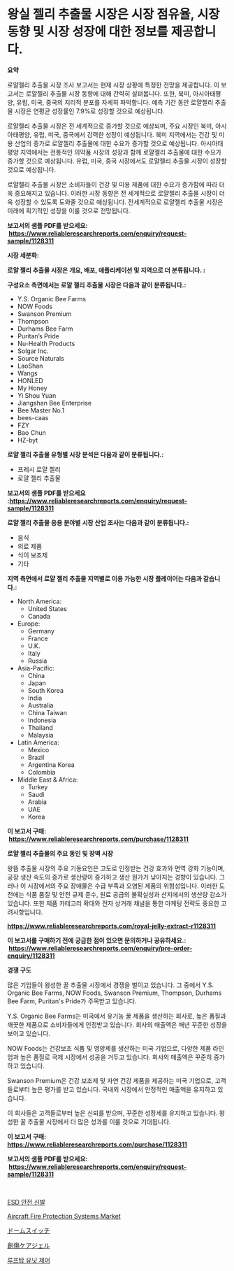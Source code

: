 <p><h1>왕실 젤리 추출물 시장은 시장 점유율, 시장 동향 및 시장 성장에 대한 정보를 제공합니다.</h1></p><p><strong>요약</strong></p>
<p><p>로얄젤리 추출물 시장 조사 보고서는 현재 시장 상황에 특정한 전망을 제공합니다. 이 보고서는 로얄젤리 추출물 시장 동향에 대해 간략히 살펴봅니다. 또한, 북미, 아시아태평양, 유럽, 미국, 중국의 지리적 분포를 자세히 파악합니다. 예측 기간 동안 로얄젤리 추출물 시장은 연평균 성장률인 7.9%로 성장할 것으로 예상됩니다.</p><p>로얄젤리 추출물 시장은 전 세계적으로 증가할 것으로 예상되며, 주요 시장인 북미, 아시아태평양, 유럽, 미국, 중국에서 강력한 성장이 예상됩니다. 북미 지역에서는 건강 및 미용 산업의 증가로 로얄젤리 추출물에 대한 수요가 증가할 것으로 예상됩니다. 아시아태평양 지역에서는 전통적인 의약품 시장의 성장과 함께 로얄젤리 추출물에 대한 수요가 증가할 것으로 예상됩니다. 유럽, 미국, 중국 시장에서도 로얄젤리 추출물 시장이 성장할 것으로 예상됩니다.</p><p>로얄젤리 추출물 시장은 소비자들이 건강 및 미용 제품에 대한 수요가 증가함에 따라 더욱 중요해지고 있습니다. 이러한 시장 동향은 전 세계적으로 로얄젤리 추출물 시장이 더욱 성장할 수 있도록 도와줄 것으로 예상됩니다. 전세계적으로 로얄젤리 추출물 시장은 미래에 획기적인 성장을 이룰 것으로 전망됩니다.</p></p>
<p><strong>보고서의 샘플 PDF를 받으세요: &nbsp;<a href="https://www.reliableresearchreports.com/enquiry/request-sample/1128311">https://www.reliableresearchreports.com/enquiry/request-sample/1128311</a></strong></p>
<p><strong>시장 세분화:</strong></p>
<p><strong> 로얄 젤리 추출물 시장은 개요, 배포, 애플리케이션 및 지역으로 더 분류됩니다. :</strong></p>
<p><strong>구성요소 측면에서는 로얄 젤리 추출물 시장은 다음과 같이 분류됩니다.:</strong></p>
<p><ul><li>Y.S. Organic Bee Farms</li><li>NOW Foods</li><li>Swanson Premium</li><li>Thompson</li><li>Durhams Bee Farm</li><li>Puritan’s Pride</li><li>Nu-Health Products</li><li>Solgar Inc.</li><li>Source Naturals</li><li>LaoShan</li><li>Wangs</li><li>HONLED</li><li>My Honey</li><li>Yi Shou Yuan</li><li>Jiangshan Bee Enterprise</li><li>Bee Master No.1</li><li>bees-caas</li><li>FZY</li><li>Bao Chun</li><li>HZ-byt</li></ul></p>
<p><strong> 로얄 젤리 추출물 유형별 시장 분석은 다음과 같이 분류됩니다.:</strong></p>
<p><ul><li>프레시 로얄 젤리</li><li>로얄 젤리 추출물</li></ul></p>
<p><strong>보고서의 샘플 PDF를 받으세요 :<a href="https://www.reliableresearchreports.com/enquiry/request-sample/1128311">https://www.reliableresearchreports.com/enquiry/request-sample/1128311</a></strong></p>
<p><strong> 로얄 젤리 추출물 응용 분야별 시장 산업 조사는 다음과 같이 분류됩니다.:</strong></p>
<p><ul><li>음식</li><li>의료 제품</li><li>식이 보조제</li><li>기타</li></ul></p>
<p><strong>지역 측면에서 로얄 젤리 추출물 지역별로 이용 가능한 시장 플레이어는 다음과 같습니다.:</strong></p>
<p><ul>
    <li>
        North America:
        <ul>
            <li>United States</li>
            <li>Canada</li>
        </ul>
    </li>
    <li>
        Europe:
        <ul>
            <li>Germany</li>
            <li>France</li>
            <li>U.K.</li>
            <li>Italy</li>
            <li>Russia</li>
        </ul>
    </li>
    <li>
        Asia-Pacific:
        <ul>
            <li>China</li>
            <li>Japan</li>
            <li>South Korea</li>
            <li>India</li>
            <li>Australia</li>
            <li>China Taiwan</li>
            <li>Indonesia</li>
            <li>Thailand</li>
            <li>Malaysia</li>
        </ul>
    </li>
    <li>
        Latin America:
        <ul>
            <li>Mexico</li>
            <li>Brazil</li>
            <li>Argentina Korea</li>
            <li>Colombia</li>
        </ul>
    </li>
    <li>
        Middle East & Africa:
        <ul>
            <li>Turkey</li>
            <li>Saudi</li>
            <li>Arabia</li>
            <li>UAE</li>
            <li>Korea</li>
        </ul>
    </li>
    </ul></p>
<p><strong>이 보고서 구매: &nbsp;<a href="https://www.reliableresearchreports.com/purchase/1128311">https://www.reliableresearchreports.com/purchase/1128311</a></strong></p>
<p><strong>로얄 젤리 추출물의 주요 동인 및 장벽 시장</strong></p>
<p><p>왕뜸 추출물 시장의 주요 기동요인은 고도로 인정받는 건강 효과와 면역 강화 기능이며, 공장 생산 속도의 증가로 생산량이 증가하고 생산 원가가 낮아지는 경향이 있습니다. 그러나 이 시장에서의 주요 장애물은 수급 부족과 오염된 제품의 위험성입니다. 이러한 도전에는 식품 품질 및 안전 규제 준수, 원료 공급의 불확실성과 산지에서의 생산량 감소가 있습니다. 또한 제품 카테고리 확대와 전자 상거래 채널을 통한 마케팅 전략도 중요한 고려사항입니다.</p></p>
<p><strong><a href="https://www.reliableresearchreports.com/royal-jelly-extract-r1128311">https://www.reliableresearchreports.com/royal-jelly-extract-r1128311</a></strong></p>
<p><strong>이 보고서를 구매하기 전에 궁금한 점이 있으면 문의하거나 공유하세요.: &nbsp;<a href="https://www.reliableresearchreports.com/enquiry/pre-order-enquiry/1128311">https://www.reliableresearchreports.com/enquiry/pre-order-enquiry/1128311</a></strong></p>
<p><strong>경쟁 구도</strong></p>
<p><p>많은 기업들이 왕성한 꿀 추출물 시장에서 경쟁을 벌이고 있습니다. 그 중에서 Y.S. Organic Bee Farms, NOW Foods, Swanson Premium, Thompson, Durhams Bee Farm, Puritan's Pride가 주목받고 있습니다.</p><p>Y.S. Organic Bee Farms는 미국에서 유기농 꿀 제품을 생산하는 회사로, 높은 품질과 깨끗한 제품으로 소비자들에게 인정받고 있습니다. 회사의 매출액은 매년 꾸준한 성장을 보이고 있습니다.</p><p>NOW Foods는 건강보조 식품 및 영양제를 생산하는 미국 기업으로, 다양한 제품 라인업과 높은 품질로 국제 시장에서 성공을 거두고 있습니다. 회사의 매출액은 꾸준히 증가하고 있습니다.</p><p>Swanson Premium은 건강 보조제 및 자연 건강 제품을 제공하는 미국 기업으로, 고객들로부터 높은 평가를 받고 있습니다. 국내외 시장에서 안정적인 매출액을 유지하고 있습니다.</p><p>이 회사들은 고객들로부터 높은 신뢰를 받으며, 꾸준한 성장세를 유지하고 있습니다. 왕성한 꿀 추출물 시장에서 더 많은 성과를 이룰 것으로 기대됩니다.</p></p>
<p><strong>이 보고서 구매: &nbsp; <a href="https://www.reliableresearchreports.com/purchase/1128311">https://www.reliableresearchreports.com/purchase/1128311</a></strong></p>
<p><strong>보고서의 샘플 PDF를 받으세요: &nbsp;<a href="https://www.reliableresearchreports.com/enquiry/request-sample/1128311">https://www.reliableresearchreports.com/enquiry/request-sample/1128311</a></strong><strong></strong></p>
<p>&nbsp;</p>
<p><p><a href="https://medium.com/@guyeichert86/esd-%EC%95%88%EC%A0%84%ED%99%94-%EC%8B%9C%EC%9E%A5-%EA%B7%9C%EB%AA%A8%EB%8A%94-%EA%B8%80%EB%A1%9C%EB%B2%8C-%EC%82%B0%EC%97%85%EC%97%90%EC%84%9C-%EC%B5%9C%EC%A0%81%EC%9D%98-%EB%A7%88%EC%BC%80%ED%8C%85-%EC%B1%84%EB%84%90%EC%9D%84-%EB%B3%B4%EC%97%AC%EC%A4%8D%EB%8B%88%EB%8B%A4-a39d785fa945">ESD 안전 신발</a></p><p><a href="https://github.com/mbisetmhermsr/Market-Research-Report-List-2/blob/main/aircraft-fire-protection-systems-market.md">Aircraft Fire Protection Systems Market</a></p><p><a href="https://github.com/laurenreichert/Market-Research-Report-List-1/blob/main/803097831647.md">ドームスイッチ</a></p><p><a href="https://github.com/RodHoppe07/Market-Research-Report-List-1/blob/main/381357431648.md">創傷ケアジェル</a></p><p><a href="https://medium.com/@ukaszduda1/%EC%98%A5%EC%83%81-%EC%9C%A0%EB%8B%9B-%EC%A0%9C%EC%96%B4-%EC%8B%9C%EC%9E%A5-%EC%8B%9C%EC%9E%A5-%EC%A0%90%EC%9C%A0%EC%9C%A8-%EC%8B%9C%EC%9E%A5-%EB%8F%99%ED%96%A5-%EB%B0%8F-%EB%AF%B8%EB%9E%98-%EC%84%B1%EC%9E%A5-%ED%83%90%EC%83%89-eb340d719886">루프탑 유닛 제어</a></p></p>